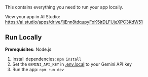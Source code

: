 


This contains everything you need to run your app locally.

View your app in AI Studio: https://ai.studio/apps/drive/1jEnn8tdqupyFoK5jrDLFUjeXPC3KdW51

## Run Locally

**Prerequisites:**  Node.js


1. Install dependencies:
   `npm install`
2. Set the `GEMINI_API_KEY` in [.env.local](.env.local) to your Gemini API key
3. Run the app:
   `npm run dev`
